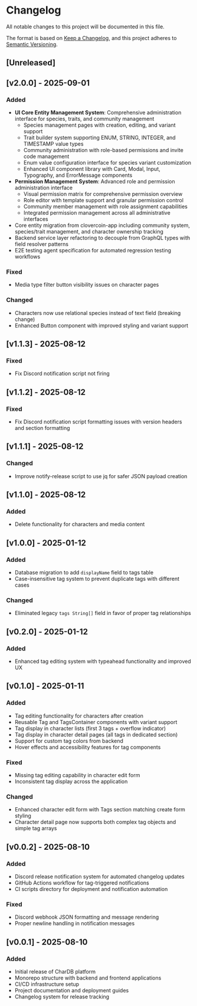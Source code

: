 # Changelog

All notable changes to this project will be documented in this file.

The format is based on [Keep a Changelog](https://keepachangelog.com/en/1.0.0/),
and this project adheres to [Semantic Versioning](https://semver.org/spec/v2.0.0.html).

## [Unreleased]

## [v2.0.0] - 2025-09-01

### Added

- **UI Core Entity Management System**: Comprehensive administration interface for species, traits, and community management
  - Species management pages with creation, editing, and variant support
  - Trait builder system supporting ENUM, STRING, INTEGER, and TIMESTAMP value types  
  - Community administration with role-based permissions and invite code management
  - Enum value configuration interface for species variant customization
  - Enhanced UI component library with Card, Modal, Input, Typography, and ErrorMessage components
- **Permission Management System**: Advanced role and permission administration interface
  - Visual permission matrix for comprehensive permission overview
  - Role editor with template support and granular permission control
  - Community member management with role assignment capabilities
  - Integrated permission management across all administrative interfaces
- Core entity migration from clovercoin-app including community system, species/trait management, and character ownership tracking
- Backend service layer refactoring to decouple from GraphQL types with field resolver patterns
- E2E testing agent specification for automated regression testing workflows

### Fixed

- Media type filter button visibility issues on character pages

### Changed

- Characters now use relational species instead of text field (breaking change)
- Enhanced Button component with improved styling and variant support

## [v1.1.3] - 2025-08-12

### Fixed

- Fix Discord notification script not firing

## [v1.1.2] - 2025-08-12

### Fixed

- Fix Discord notification script formatting issues with version headers and section formatting

## [v1.1.1] - 2025-08-12

### Changed

- Improve notify-release script to use jq for safer JSON payload creation

## [v1.1.0] - 2025-08-12

### Added

- Delete functionality for characters and media content

## [v1.0.0] - 2025-01-12

### Added

- Database migration to add `displayName` field to tags table
- Case-insensitive tag system to prevent duplicate tags with different cases

### Changed

- Eliminated legacy `tags String[]` field in favor of proper tag relationships

## [v0.2.0] - 2025-01-12

### Added

- Enhanced tag editing system with typeahead functionality and improved UX

## [v0.1.0] - 2025-01-11

### Added

- Tag editing functionality for characters after creation
- Reusable Tag and TagsContainer components with variant support
- Tag display in character lists (first 3 tags + overflow indicator)
- Tag display in character detail pages (all tags in dedicated section)
- Support for custom tag colors from backend
- Hover effects and accessibility features for tag components

### Fixed

- Missing tag editing capability in character edit form
- Inconsistent tag display across the application

### Changed

- Enhanced character edit form with Tags section matching create form styling
- Character detail page now supports both complex tag objects and simple tag arrays

## [v0.0.2] - 2025-08-10

### Added

- Discord release notification system for automated changelog updates
- GitHub Actions workflow for tag-triggered notifications
- CI scripts directory for deployment and notification automation

### Fixed

- Discord webhook JSON formatting and message rendering
- Proper newline handling in notification messages

## [v0.0.1] - 2025-08-10

### Added

- Initial release of CharDB platform
- Monorepo structure with backend and frontend applications
- CI/CD infrastructure setup
- Project documentation and deployment guides
- Changelog system for release tracking

